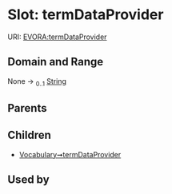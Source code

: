 
# Slot: termDataProvider



URI: [EVORA:termDataProvider](https://evora-project.eu/termDataProvider)


## Domain and Range

None &#8594;  <sub>0..1</sub> [String](types/String.md)

## Parents


## Children

 *  [Vocabulary➞termDataProvider](Vocabulary_termDataProvider.md)

## Used by

